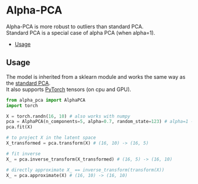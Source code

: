 # Alpha-PCA

Alpha-PCA is more robust to outliers than standard PCA. \
Standard PCA is a special case of alpha PCA (when alpha=1).

* [Usage](#usage)

## Usage

The model is inherited from a sklearn module and works the same way as the [standard PCA](https://scikit-learn.org/stable/modules/generated/sklearn.decomposition.PCA.html). \
It also supports [PyTorch](https://pytorch.org/) tensors (on cpu and GPU).

```python
from alpha_pca import AlphaPCA
import torch 

X = torch.randn(16, 10) # also works with numpy
pca = AlphaPCA(n_components=5, alpha=0.7, random_state=123) # alpha=1 -> standard PCA
pca.fit(X)

# to project X in the latent space
X_transformed = pca.transform(X) # (16, 10) -> (16, 5)

# fit inverse
X_ = pca.inverse_transform(X_transformed) # (16, 5) -> (16, 10)

# directly approximate X_ == inverse_transform(transform(X))
X_ = pca.approximate(X) # (16, 10) -> (16, 10)
```
